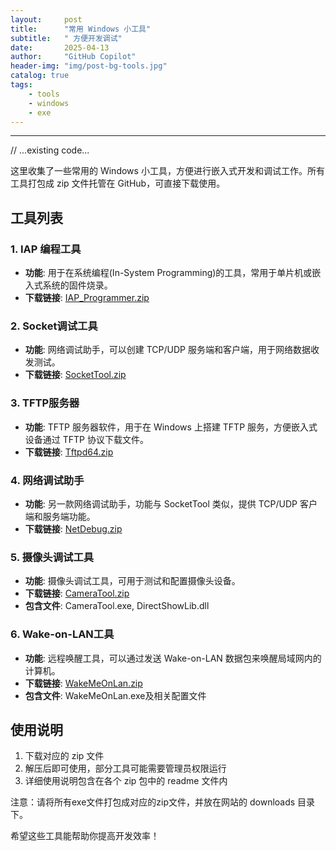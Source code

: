 ```yaml
---
layout:     post
title:      "常用 Windows 小工具"
subtitle:   " 方便开发调试"
date:       2025-04-13
author:     "GitHub Copilot"
header-img: "img/post-bg-tools.jpg"
catalog: true
tags:
    - tools
    - windows
    - exe
---
```


---
// ...existing code...

这里收集了一些常用的 Windows 小工具，方便进行嵌入式开发和调试工作。所有工具打包成 zip 文件托管在 GitHub，可直接下载使用。

## 工具列表

### 1. IAP 编程工具

*   **功能**: 用于在系统编程(In-System Programming)的工具，常用于单片机或嵌入式系统的固件烧录。
*   **下载链接**: [IAP_Programmer.zip](downloads/IAP_Programmer.zip)

### 2. Socket调试工具

*   **功能**: 网络调试助手，可以创建 TCP/UDP 服务端和客户端，用于网络数据收发测试。
*   **下载链接**: [SocketTool.zip](downloads/SocketTool.zip)

### 3. TFTP服务器

*   **功能**: TFTP 服务器软件，用于在 Windows 上搭建 TFTP 服务，方便嵌入式设备通过 TFTP 协议下载文件。
*   **下载链接**: [Tftpd64.zip](downloads/Tftpd64.zip)

### 4. 网络调试助手

*   **功能**: 另一款网络调试助手，功能与 SocketTool 类似，提供 TCP/UDP 客户端和服务端功能。
*   **下载链接**: [NetDebug.zip](downloads/NetDebug.zip)

### 5. 摄像头调试工具

*   **功能**: 摄像头调试工具，可用于测试和配置摄像头设备。
*   **下载链接**: [CameraTool.zip](downloads/CameraTool.zip)
*   **包含文件**: CameraTool.exe, DirectShowLib.dll

### 6. Wake-on-LAN工具

*   **功能**: 远程唤醒工具，可以通过发送 Wake-on-LAN 数据包来唤醒局域网内的计算机。
*   **下载链接**: [WakeMeOnLan.zip](downloads/WakeMeOnLan.zip)
*   **包含文件**: WakeMeOnLan.exe及相关配置文件

## 使用说明

1. 下载对应的 zip 文件
2. 解压后即可使用，部分工具可能需要管理员权限运行
3. 详细使用说明包含在各个 zip 包中的 readme 文件内

注意：请将所有exe文件打包成对应的zip文件，并放在网站的 downloads 目录下。

希望这些工具能帮助你提高开发效率！